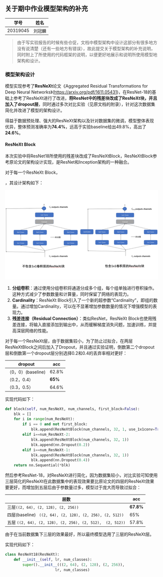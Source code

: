 ## 关于期中作业模型架构的补充

|   学号   |  姓名  |
| :------: | :----: |
| 20319045 | 刘冠麟 |

> 由于写实验报告的时候有些仓促，文档中模型架构中设计这部分有很多地方没有说清楚（还有一些地方有错误），故此提交关于模型架构的补充说明，同时附上了所使用的代码框架的说明，以便更好地展示和说明所使用模型地架构和设计。

### 模型架构设计

模型实现参考了**ResNeXt**论文《Aggregated Residual Transformations for Deep Neural Networks》(https://arxiv.org/pdf/1611.05431)，在ResNet-18的基础上参考了ResNeXt进行了改进，**将ResNet中的残差块改成了ResNeXt块，并且加入了dropout层**，同时通过多次对比实验（见原文档的附录），针对这次数据集简化并改进了模型的架构设计。

得益于数据预处理、强大的ResNeXt架构以及针对数据集的微调，模型整体表现优异，整体预测准确率为**74.4%**，远高于实验baseline给出49.8%，高出了**24.6%**。

#### ResNeXt Block

本次实验中将ResNet18所使用的残差块改成了ResNeXtBlock，ResNeXtBlock参考原论文的架构设计实现，是ResNet和Inception架构的一种融合。

对于每一个ResNeXt Block，

，其设计架构如下：

![image-20240520121334273](./assets/image-20240520121334273.png)



1. **分组卷积**：通过使用分组卷积将通道分成多个组，每个组单独进行卷积操作。这种方式减少了参数数量和计算量，同时保留了网络的表现力。
2. **Cardinality**：ResNeXt Block引入了一个新的超参数“Cardinality”，即组的数量。通过增加Cardinality，可以在不显著增加参数数量的情况下增强模型的表现力。
3. **残差连接（Residual Connection）**：类似ResNet，ResNeXt Block也使用残差连接，将输入直接添加到输出中，从而缓解梯度消失问题，加速训练，并提高深层网络的性能。



对于每一个ResNeXt层，由于数据集较小，为了防止过拟合，在两层ResNeXtBlock之间后加入了Dropout，并且通过实验证明，倒数第二个dropout层和倒数第一个dropout层分别选择0.2和0.4的丢弃率相对更好：

| dropout            | acc     |
| ------------------ | ------- |
| （0，0）(baseline) | 62.8%   |
| （0.2，0.4）       | **65%** |
| （0.3，0.5）       | 64.6%   |

实现代码如下：

```python
def block(self, num_ResNeXt, num_channels, first_block=False):
    blk = []
    for i in range(num_ResNeXt):
        if i == 0 and not first_block:
            blk.append(ResNeXtBlock(num_channels, 32, 1, use_1x1conv=True, strides=2))
        elif i==num_ResNeXt-2:
            blk.append(ResNeXtBlock(num_channels, 32, 1))
            blk.append(nn.Dropout(0.2))
        elif i==num_ResNeXt-1:
            blk.append(ResNeXtBlock(num_channels, 32, 1))
            blk.append(nn.Dropout(0.4))
    return nn.Sequential(*blk)
```



然后参考ResNet-18，对ResNeXt进行简化，因为数据集较小，对比实验可知使用三层简化的ResNeXt在此数据集中的表现效果要比原论文的四层的ResNeXt效果要更好，而增加到五层后由于参数量过多，模型过于庞大而导致过拟合：

| 层数                                                      | acc       |
| --------------------------------------------------------- | --------- |
| 三层` ((2, 64), (2, 128), (2, 256)) `                     | **67.8%** |
| 四层(baseline) ` ((2, 64), (2, 128), (2, 256), (2, 512))` | 65%       |
| 五层 `((2, 64), (2, 128), (2, 256), (2, 512),  (2, 512))` | 57.8%     |

由于在当前数据集下三层的效果最好，所以最终模型选用了三层的ResNeXt层。

实现代码如下：

```python
class ResNeXt18(ResNeXt):
    def __init__(self, lr, num_classes):
        super().__init__(((2, 64), (2, 128), (2, 256)),
                       lr, num_classes)
```



